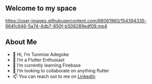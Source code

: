 ## Welcome to my space



https://user-images.githubusercontent.com/88061960/154394335-964fc646-5a74-4db7-850f-b508289edf09.mp4

 
## About Me
- 👋 Hi, I’m Tunmise Adegoke
- 👀 I’m a Flutter Enthusiast
- 🌱 I’m currently learning Firebase
- 💞️ I’m looking to collaborate on anything flutter
- 📫 You can reach out to me on [LinkedIn](https://www.linkedin.com/in/tunmise-adegoke-34b496217)
